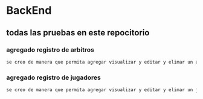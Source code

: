 # BackEnd

## todas las pruebas en este repocitorio
### agregado registro de arbitros
```md
se creo de manera que permita agregar visualizar y editar y elimar un arbitro
```
### agregado registro de jugadores 
```html
se creo de manera que permita agregar visualizar y editar y elimar un jugador
```
